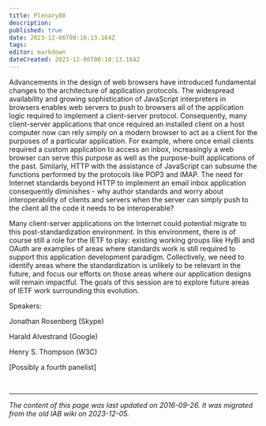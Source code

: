 ```yaml
---
title: Plenary80
description: 
published: true
date: 2023-12-06T00:10:13.164Z
tags: 
editor: markdown
dateCreated: 2023-12-06T00:10:13.164Z
---
```


Advancements in the design of web browsers have introduced fundamental changes to the architecture of application protocols. The widespread availability and growing sophistication of JavaScript interpreters in browsers enables web servers to push to browsers all of the application logic required to implement a client-server protocol. Consequently, many client-server applications that once required an installed client on a host computer now can rely simply on a modern browser to act as a client for the purposes of a particular application. For example, where once email clients required a custom application to access an inbox, increasingly a web browser can serve this purpose as well as the purpose-built applications of the past. Similarly, HTTP with the assistance of JavaScript can subsume the functions performed by the protocols like POP3 and IMAP. The need for Internet standards beyond HTTP to implement an email inbox application consequently diminishes - why author standards and worry about interoperability of clients and servers when the server can simply push to the client all the code it needs to be interoperable?

Many client-server applications on the Internet could potential migrate to this post-standardization environment. In this environment, there is of course still a role for the IETF to play: existing working groups like HyBi and OAuth are examples of areas where standards work is still required to support this application development paradigm. Collectively, we need to identify areas where the standardization is unlikely to be relevant in the future, and focus our efforts on those areas where our application designs will remain impactful. The goals of this session are to explore future areas of IETF work surrounding this evolution.

Speakers:

Jonathan Rosenberg (Skype)

Harald Alvestrand (Google)

Henry S. Thompson (W3C)

[Possibly a fourth panelist]

&nbsp;
&nbsp;
&nbsp;

---

*The content of this page was last updated on 2016-09-26. It was migrated from the old IAB wiki on 2023-12-05.*